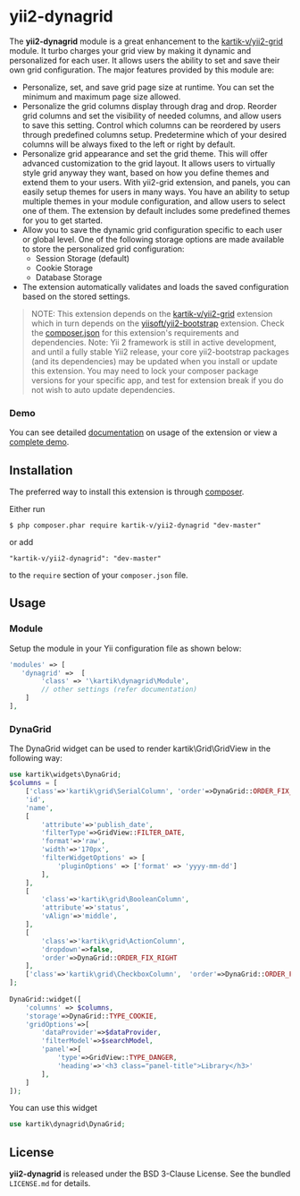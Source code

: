 yii2-dynagrid
=============

The **yii2-dynagrid**  module is a great enhancement to the [kartik-v/yii2-grid](https://github.com/kartik-v/yii2-grid) module. It turbo charges your grid view 
by making it dynamic and personalized for each user. It allows users the ability to set and save their own grid configuration. The major features provided 
by this module are:

- Personalize, set, and save grid page size at runtime. You can set the minimum and maximum page size allowed.
- Personalize the grid columns display through drag and drop. Reorder grid columns and set the visibility of needed columns, and allow users to save this setting. 
  Control which columns can be reordered by users through predefined columns setup. Predetermine which of your desired columns will be always fixed to the left or right by 
  default.
- Personalize grid appearance and set the grid theme. This will offer advanced customization to the grid layout. It allows users to virtually style grid 
  anyway they want, based on how you define themes and extend them to your users. With yii2-grid extension, and panels, you can easily setup themes for 
  users in many ways. You have an ability to setup multiple themes in your module configuration, and allow users to select one of them. The extension by 
  default includes some predefined themes for you to get started.
- Allow you to save the dynamic grid configuration specific to each user or global level. One of the following storage options are made available to store 
  the personalized grid configuration:
  - Session Storage (default)
  - Cookie Storage 
  - Database Storage
- The extension automatically validates and loads the saved configuration based on the stored settings.

> NOTE: This extension depends on the [kartik-v/yii2-grid](https://github.com/kartik-v/yii2-grid) extension which in turn depends on the 
[yiisoft/yii2-bootstrap](https://github.com/yiisoft/yii2/tree/master/extensions/bootstrap) extension. Check the 
[composer.json](https://github.com/kartik-v/yii2-dynagrid/blob/master/composer.json) for this extension's requirements and dependencies. 
Note: Yii 2 framework is still in active development, and until a fully stable Yii2 release, your core yii2-bootstrap packages (and its dependencies) 
may be updated when you install or update this extension. You may need to lock your composer package versions for your specific app, and test 
for extension break if you do not wish to auto update dependencies.

### Demo
You can see detailed [documentation](http://demos.krajee.com/dynagrid) on usage of the extension or view a [complete demo](http://demos.krajee.com/dynagrid-demo).

## Installation

The preferred way to install this extension is through [composer](http://getcomposer.org/download/).

Either run

```
$ php composer.phar require kartik-v/yii2-dynagrid "dev-master"
```

or add

```
"kartik-v/yii2-dynagrid": "dev-master"
```

to the ```require``` section of your `composer.json` file.

## Usage

### Module

Setup the module in your Yii configuration file as shown below:

```php
'modules' => [
   'dynagrid' =>  [
        'class' => '\kartik\dynagrid\Module',
        // other settings (refer documentation)
    ]
],
```

### DynaGrid

The DynaGrid widget can be used to render kartik\Grid\GridView in the following way:

```php
use kartik\widgets\DynaGrid;
$columns = [
    ['class'=>'kartik\grid\SerialColumn', 'order'=>DynaGrid::ORDER_FIX_LEFT],
    'id',
    'name',
    [
        'attribute'=>'publish_date',
        'filterType'=>GridView::FILTER_DATE,
        'format'=>'raw',
        'width'=>'170px',
        'filterWidgetOptions' => [
            'pluginOptions' => ['format' => 'yyyy-mm-dd']
        ],
    ],
    [
        'class'=>'kartik\grid\BooleanColumn',
        'attribute'=>'status', 
        'vAlign'=>'middle',
    ],
    [
        'class'=>'kartik\grid\ActionColumn',
        'dropdown'=>false,
        'order'=>DynaGrid::ORDER_FIX_RIGHT
    ],
    ['class'=>'kartik\grid\CheckboxColumn',  'order'=>DynaGrid::ORDER_FIX_RIGHT],
];
    
DynaGrid::widget([
    'columns' => $columns,
    'storage'=>DynaGrid::TYPE_COOKIE,
    'gridOptions'=>[
        'dataProvider'=>$dataProvider,
        'filterModel'=>$searchModel,
        'panel'=>[
            'type'=>GridView::TYPE_DANGER,
            'heading'=>'<h3 class="panel-title">Library</h3>'
        ],
    ]
]);
```
    
You can use this widget 

```php
use kartik\dynagrid\DynaGrid;

```

## License

**yii2-dynagrid** is released under the BSD 3-Clause License. See the bundled `LICENSE.md` for details.